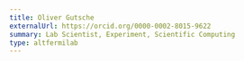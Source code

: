```yaml
---
title: Oliver Gutsche
externalUrl: https://orcid.org/0000-0002-8015-9622
summary: Lab Scientist, Experiment, Scientific Computing
type: altfermilab
---
```

